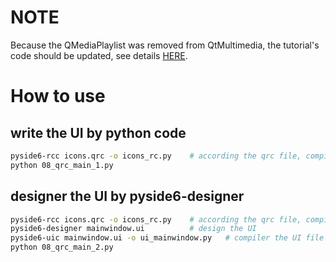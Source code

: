 # NOTE
Because the QMediaPlaylist was removed from QtMultimedia, the tutorial's code should be updated, see details [HERE](https://codereview.qt-project.org/c/pyside/pyside-setup/+/579365/2/sources/pyside6/doc/tutorials/basictutorial/qrcfiles.rst).

# How to use
## write the UI by python code
```bash
pyside6-rcc icons.qrc -o icons_rc.py    # according the qrc file, compiler the resource
python 08_qrc_main_1.py
```
## designer the UI by pyside6-designer
```bash
pyside6-rcc icons.qrc -o icons_rc.py    # according the qrc file, compiler the resource
pyside6-designer mainwindow.ui          # design the UI
pyside6-uic mainwindow.ui -o ui_mainwindow.py   # compiler the UI file to python code
python 08_qrc_main_2.py
```